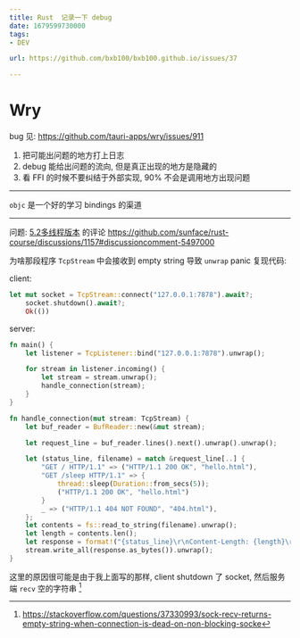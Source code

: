 ```yaml
---
title: Rust  记录一下 debug
date: 1679599730000
tags:
- DEV

url: https://github.com/bxb100/bxb100.github.io/issues/37

---
```

# Wry
bug 见: https://github.com/tauri-apps/wry/issues/911

1. 把可能出问题的地方打上日志
2. debug 能给出问题的流向, 但是真正出现的地方是隐藏的
3. 看 FFI 的时候不要纠结于外部实现, 90% 不会是调用地方出现问题

---

`objc` 是一个好的学习 bindings 的渠道

---

<a id="issuecomment-1493306499"></a>
问题: [5.2多线程版本](https://course.rs/advance-practice1/multi-threads.html) 的评论 https://github.com/sunface/rust-course/discussions/1157#discussioncomment-5497000

为啥那段程序 `TcpStream` 中会接收到 empty string 导致 `unwrap` panic
复现代码:

client: 
```rust
let mut socket = TcpStream::connect("127.0.0.1:7878").await?;
    socket.shutdown().await?;
    Ok(())
```

server:
```rust
fn main() {
    let listener = TcpListener::bind("127.0.0.1:7878").unwrap();

    for stream in listener.incoming() {
        let stream = stream.unwrap();
        handle_connection(stream);
    }
}

fn handle_connection(mut stream: TcpStream) {
    let buf_reader = BufReader::new(&mut stream);

    let request_line = buf_reader.lines().next().unwrap().unwrap();

    let (status_line, filename) = match &request_line[..] {
        "GET / HTTP/1.1" => ("HTTP/1.1 200 OK", "hello.html"),
        "GET /sleep HTTP/1.1" => {
            thread::sleep(Duration::from_secs(5));
            ("HTTP/1.1 200 OK", "hello.html")
        }
        _ => ("HTTP/1.1 404 NOT FOUND", "404.html"),
    };
    let contents = fs::read_to_string(filename).unwrap();
    let length = contents.len();
    let response = format!("{status_line}\r\nContent-Length: {length}\r\n\r\n{contents}");
    stream.write_all(response.as_bytes()).unwrap();
}
```

这里的原因很可能是由于我上面写的那样, client shutdown 了 socket, 然后服务端 `recv` 空的字符串 [^1]

[^1]: https://stackoverflow.com/questions/37330993/sock-recv-returns-empty-string-when-connection-is-dead-on-non-blocking-socke